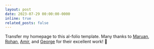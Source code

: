 ```yaml
---
layout: post
date: 2023-07-29 00:00:00-0000
inline: true
related_posts: false
---
```


Transfer my homepage to this al-folio template. Many thanks to [Maruan](https://maruan.alshedivat.com/), [Rohan](https://rohandebsarkar.github.io/), [Amir](https://amirpourmand.ir/), and [George](https://george-gca.github.io/) for their excellent work! 🎁